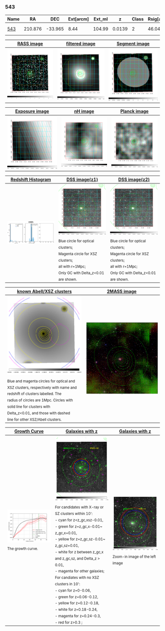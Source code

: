 <div STYLE="page-break-after: always;"></div>

### 543

|Name          |RA          |DEC      | Ext[arcm] | Ext_ml | z    | Class| Rsig[arcmin] | CRsig[c/s] | CR500[c/s] | R500[Mpc] |L500[erg/s]|F500[erg/s/cm^2]| M500[Msun]|Tx[keV]|beta|GC(XSZ,Delta_z<0.01)| GC(OPT,Delta_z<0.01)|GC|alias|
|--------------|------------|------------|---|---|-----------|--------|------|------|----|----|----|----|----|----|----|----|----|----|---|
|[543](script/543.md)     | 210.876       | -33.965       | 8.44    | 104.99   | 0.0139 | 2   | 46.045 |1.382 |1.330 |0.594 |8.528e+42 |1.969e-11 |6.038e+13 |1.575 |0.568 |MCXC, |A, |MCXC, A, |k565|

|[RASS image](../image/543/543_img.pdf)|[filtered image](../image/543/543_fil.pdf)|[Segment image](../image/543/543_seg.pdf)|
|-------------------|--------------------|-------------------|
| <img src="../image/543/543_img.png" width="300">  | <img src="../image/543/543_fil.png" width="300">   | <img src="../image/543/543_seg.png" width="300">  |

|[Exposure image](../image/543/543_mex.pdf)| [nH image](../image/543/543_nh.pdf)| [Planck image](../image/543/543_p.pdf)|
|-------------------|--------------------|-------------------|
|<img src="../image/543/543_mex.png" width="300">   | <img src="../image/543/543_nh.png" width="300">    | <img src="../image/543/543_p.png" width="300"> |

|[Redshift Histogram](../image/543/543_zg.pdf) | [DSS image(z1)](../image/543/543_dss_z1.pdf)      |  [DSS image(z2)](../image/543/543_dss_z2.pdf)    |
|-------------------|--------------------|-------------------|
|<img src="../image/543/543_zg.png" width="300"> |<img src="../image/543/543_dss_z1.png" width="300"> <sub><br>Blue circle for optical clusters; <br>Magenta circle for XSZ clusters; <br>all with r=1Mpc; <br>Only GC with Delta_z<0.01 are shown. </sub>| <img src="../image/543/543_dss_z2.png" width="300"><sub><br>Blue circle for optical clusters; <br>Magenta circle for XSZ clusters; <br>all with r=1Mpc; <br>Only GC with Delta_z<0.01 are shown. </sub> |

|[known Abell/XSZ clusters](../image/543/543_m.pdf) | [2MASS image](../image/543/543_2mass.pdf)      |
|-------------------|-------------------|
|<img src=../image/543/543_m.png width="300"> <sub><br>Blue and magenta circles for optical and <br>XSZ clusters, respectively with name and <br>redshift of clusters labelled. The <br>radius of circles are 1Mpc. Circles with <br>solid line for clusters with <br>Delta_z<0.01, and those with dashed <br>line for other XSZ/Abell clusters.        </sub>|<img src="../image/543/543_2mass.png" width="300">  |

|[Growth Curve](../image/543/543_gca_all.png) |[Galaxies with z](../image/543/543_opt_ned.pdf) |[Galaxies with z](../image/543/543_opt_ned_zoom.pdf) |
|-------------------|-------------------|-------------------|
| <img src="../image/543/543_gca_all.png" width="300"> <sub><br>The growth curve.</sub>| <img src=../image/543/543_opt_ned.png width="300"> <br><sub> For candidates with X-ray or SZ clusters within 10': <br> - cyan for z<z_gc,xsz-0.01, <br> - green for z=z_gc,x-0.01~ z_gc,x+0.01, <br> - yellow for z=z_gc,sz-0.01~ z_gc,sz+0.01, <br> - white for z between z_gc,x and z_gc,sz, and Delta_z > 0.01, <br> - magenta for other galaxies; <br>For candiates with no XSZ clusters in 10': <br> - cyan for z=0-0.06, <br> - green for z=0.06-0.12, <br> - yellow for z=0.12-0.18, <br> - white for z=0.18-0.24, <br> - magenta for z=0.24-0.3, <br> - red for z>0.3 ;  </sub>|<img src=../image/543/543_opt_ned_zoom.png width="300">  <br><sub> Zoom-in image of the left image</sub>|




